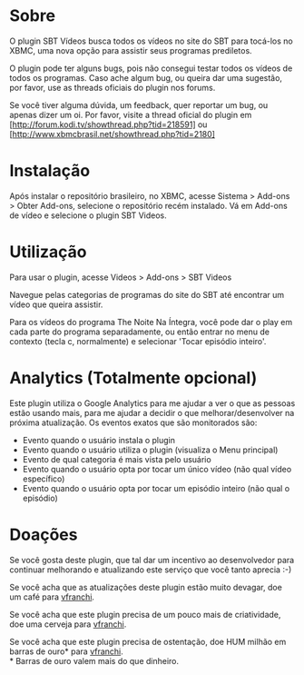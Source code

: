 # Sobre

O plugin SBT Vídeos busca todos os vídeos no site do SBT para tocá-los no XBMC, uma nova opção para assistir seus programas prediletos.

O plugin pode ter alguns bugs, pois não consegui testar todos os vídeos de todos os programas. Caso ache algum bug, ou queira dar uma 
sugestão, por favor, use as threads oficiais do plugin nos forums.

Se você tiver alguma dúvida, um feedback, quer reportar um bug, ou apenas dizer um oi. Por favor, visite a thread oficial do plugin em 
[http://forum.kodi.tv/showthread.php?tid=218591] ou [http://www.xbmcbrasil.net/showthread.php?tid=2180]

# Instalação

Após instalar o repositório brasileiro, no XBMC, acesse Sistema > Add-ons > Obter Add-ons, selecione
o repositório recém instalado. Vá em Add-ons de vídeo e selecione o plugin SBT Videos.

# Utilização

Para usar o plugin, acesse Videos > Add-ons > SBT Videos

Navegue pelas categorias de programas do site do SBT até encontrar um vídeo que queira assistir.

Para os vídeos do programa The Noite Na Íntegra, você pode dar o play em cada parte do programa separadamente, 
ou então entrar no menu de contexto (tecla c, normalmente) e selecionar 'Tocar episódio inteiro'.

# Analytics (Totalmente opcional)

Este plugin utiliza o Google Analytics para me ajudar a ver o que as pessoas estão usando mais, para me ajudar a decidir o que melhorar/desenvolver na próxima atualização. Os eventos exatos que são monitorados são:

* Evento quando o usuário instala o plugin
* Evento quando o usuário utiliza o plugin (visualiza o Menu principal)
* Evento de qual categoria é mais vista pelo usuário
* Evento quando o usuário opta por tocar um único vídeo (não qual vídeo específico)
* Evento quando o usuário opta por tocar um episódio inteiro (não qual o episódio)

# Doações

Se você gosta deste plugin, que tal dar um incentivo ao desenvolvedor para continuar melhorando
e atualizando este serviço que você tanto aprecia :-)

Se você acha que as atualizações deste plugin estão muito devagar, doe um café para [vfranchi](https://www.paypal.com/cgi-bin/webscr?cmd=_s-xclick&hosted_button_id=CZUJBB8S23UZA).

Se você acha que este plugin precisa de um pouco mais de criatividade, doe uma cerveja para [vfranchi](https://www.paypal.com/cgi-bin/webscr?cmd=_s-xclick&hosted_button_id=CZUJBB8S23UZA).

Se você acha que este plugin precisa de ostentação, doe HUM milhão em barras de ouro\* para [vfranchi](https://www.paypal.com/cgi-bin/webscr?cmd=_s-xclick&hosted_button_id=CZUJBB8S23UZA).  
\* Barras de ouro valem mais do que dinheiro.